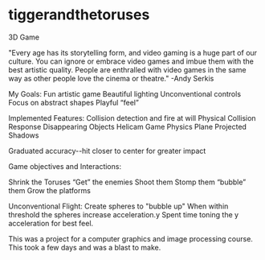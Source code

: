 # tiggerandthetoruses
3D Game

"Every age has its storytelling form, and video gaming is a huge part of our culture. You can ignore or embrace video games and imbue them with the best artistic quality. People are enthralled with video games in the same way as other people love the cinema or theatre."
-Andy Serkis

My Goals:
Fun artistic game
Beautiful lighting
Unconventional controls
Focus on abstract shapes
Playful “feel”

Implemented
Features:
Collision detection and fire at will
Physical Collision Response
Disappearing Objects
Helicam
Game Physics
Plane Projected Shadows

Graduated accuracy--hit closer to center for greater impact


Game objectives
and
Interactions:

Shrink the Toruses
“Get” the enemies
Shoot them
Stomp them
“bubble” them
Grow the platforms

Unconventional Flight:
Create spheres to "bubble up"
When within threshold the spheres increase acceleration.y
Spent time toning the y acceleration for best feel.



This was a project for a computer graphics and image processing course. This took a few days and was a blast to make.
